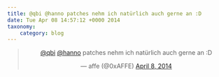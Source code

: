 ```yaml
---
title: @qbi @hanno patches nehm ich natürlich auch gerne an :D
date: Tue Apr 08 14:57:12 +0000 2014
taxonomy:
    category: blog
---
```

<blockquote class="twitter-tweet" align="center" width="350"><p lang="de" dir="ltr"><a href="https://twitter.com/qbi">@qbi</a> <a href="https://twitter.com/hanno">@hanno</a> patches nehm ich natürlich auch gerne an :D</p>&mdash; affe (@0xAFFE) <a href="https://twitter.com/0xAFFE/status/453547111586738176">April 8, 2014</a></blockquote>

